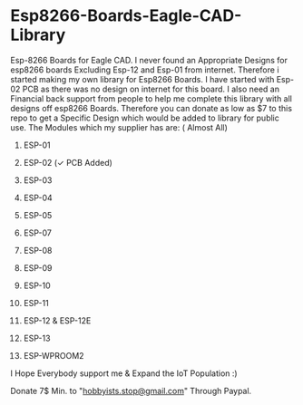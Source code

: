 # Esp8266-Boards-Eagle-CAD-Library
Esp-8266 Boards for Eagle CAD.
I never found an Appropriate Designs for esp8266 boards Excluding Esp-12 and Esp-01 from internet.
Therefore i started making my own library for Esp8266 Boards.
I have started with Esp-02 PCB as there was no design on internet for this board.
I also need an Financial back support from people to help me complete this library with all designs off esp8266 Boards.
Therefore you can donate as low as $7 to this repo to get a Specific Design which would be added to library for public use.
The Modules which my supplier has are: ( Almost All)
1) ESP-01

2) ESP-02 (✓ PCB Added)

3) ESP-03

4) ESP-04

5) ESP-05

6) ESP-07

7) ESP-08

8) ESP-09

9) ESP-10

10) ESP-11

11) ESP-12 & ESP-12E

12) ESP-13 

13) ESP-WPROOM2

I Hope Everybody support me & Expand the IoT Population :)

Donate 7$ Min. to "hobbyists.stop@gmail.com" Through Paypal.
